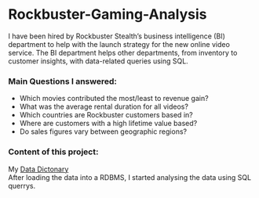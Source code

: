 # Rockbuster-Gaming-Analysis
I have been hired by Rockbuster Stealth’s business intelligence (BI) department to help with the launch strategy for the new online video service. The BI department helps other departments, from inventory to customer insights, with data-related queries using SQL.

### Main Questions I answered:
- Which movies contributed the most/least to revenue gain?
- What was the average rental duration for all videos?
- Which countries are Rockbuster customers based in?
- Where are customers with a high lifetime value based?
- Do sales figures vary between geographic regions?

### Content of this project:
My [Data Dictonary](https://github.com/Nirgendwo/Rockbuster-Gaming-Analysis/blob/01c16434d2ebe94649c3e4b49e2a7e63b91b9d71/Data-Dictionary.pdf)  
After loading the data into a RDBMS, I started analysing the data using SQL querrys.
